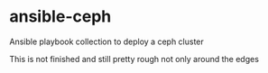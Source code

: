 ansible-ceph
============

Ansible playbook collection to deploy a ceph cluster

This is not finished and still pretty rough not only around the edges
